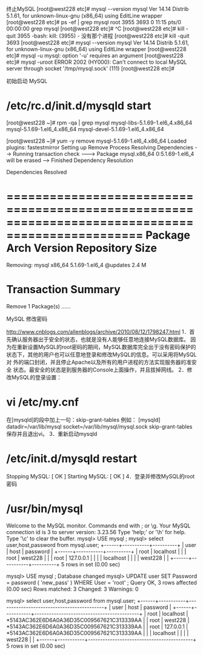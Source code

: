终止MySQL
[root@west228 etc]# mysql --version
mysql  Ver 14.14 Distrib 5.1.61, for unknown-linux-gnu (x86_64) using  EditLine wrapper
[root@west228 etc]# ps -ef | grep mysql
root      3955  3693  0 11:15 pts/0    00:00:00 grep mysql
[root@west228 etc]# ^C
[root@west228 etc]# kill -quit 3955
-bash: kill: (3955) - 没有那个进程
[root@west228 etc]# kill -quit 3693
[root@west228 etc]# mysql --version
mysql  Ver 14.14 Distrib 5.1.61, for unknown-linux-gnu (x86_64) using  EditLine wrapper
[root@west228 etc]# mysql -u
mysql: option '-u' requires an argument
[root@west228 etc]# mysql -uroot
ERROR 2002 (HY000): Can't connect to local MySQL server through socket '/tmp/mysql.sock' (111)
[root@west228 etc]# 

初始启动 MySQL
# /etc/rc.d/init.d/mysqld start

[root@west228 ~]#   rpm  -qa | grep  mysql
mysql-libs-5.1.69-1.el6_4.x86_64
mysql-5.1.69-1.el6_4.x86_64
mysql-devel-5.1.69-1.el6_4.x86_64

[root@west228 ~]# yum -y remove mysql-5.1.69-1.el6_4.x86_64
Loaded plugins: fastestmirror
Setting up Remove Process
Resolving Dependencies
--> Running transaction check
---> Package mysql.x86_64 0:5.1.69-1.el6_4 will be erased
--> Finished Dependency Resolution

Dependencies Resolved

=================================================================================================
 Package            Arch                Version                      Repository             Size
=================================================================================================
Removing:
 mysql              x86_64              5.1.69-1.el6_4               @updates              2.4 M

Transaction Summary
=================================================================================================
Remove        1 Package(s)
......



MySQL 修改密码 

http://www.cnblogs.com/allenblogs/archive/2010/08/12/1798247.html
1．首先确认服务器出于安全的状态，也就是没有人能够任意地连接MySQL数据库。 
因为在重新设置MySQL的root密码的期间，MySQL数据库完全出于没有密码保护的 
状态下，其他的用户也可以任意地登录和修改MySQL的信息。可以采用将MySQL对 
外的端口封闭，并且停止Apache以及所有的用户进程的方法实现服务器的准安全 
状态。最安全的状态是到服务器的Console上面操作，并且拔掉网线。 
2．修改MySQL的登录设置： 
# vi /etc/my.cnf 
在[mysqld]的段中加上一句：skip-grant-tables 
例如： 
[mysqld] 
datadir=/var/lib/mysql 
socket=/var/lib/mysql/mysql.sock 
skip-grant-tables 
保存并且退出vi。 
3．重新启动mysqld 
# /etc/init.d/mysqld restart 
Stopping MySQL: [ OK ] 
Starting MySQL: [ OK ] 
4．登录并修改MySQL的root密码 
# /usr/bin/mysql 
Welcome to the MySQL monitor. Commands end with ; or \g. 
Your MySQL connection id is 3 to server version: 3.23.56 
Type 'help;' or '\h' for help. Type '\c' to clear the buffer. 
mysql> USE mysql ; 
mysql> select user,host,password from mysql.user;
+------+-----------+----------+
| user | host      | password |
+------+-----------+----------+
| root | localhost |          |
| root | west228   |          |
| root | 127.0.0.1 |          |
|      | localhost |          |
|      | west228   |          |
+------+-----------+----------+
5 rows in set (0.00 sec)

mysql> USE mysql ;
Database changed
mysql> UPDATE user SET Password = password ( 'new_pass' ) WHERE User = 'root' ; 
Query OK, 3 rows affected (0.00 sec)
Rows matched: 3  Changed: 3  Warnings: 0

mysql> select user,host,password from mysql.user;
+------+-----------+-------------------------------------------+
| user | host      | password                                  |
+------+-----------+-------------------------------------------+
| root | localhost | *5143AC362E6D6A0A36D35C009567621C313339AA |
| root | west228   | *5143AC362E6D6A0A36D35C009567621C313339AA |
| root | 127.0.0.1 | *5143AC362E6D6A0A36D35C009567621C313339AA |
|      | localhost |                                           |
|      | west228   |                                           |
+------+-----------+-------------------------------------------+
5 rows in set (0.00 sec)







